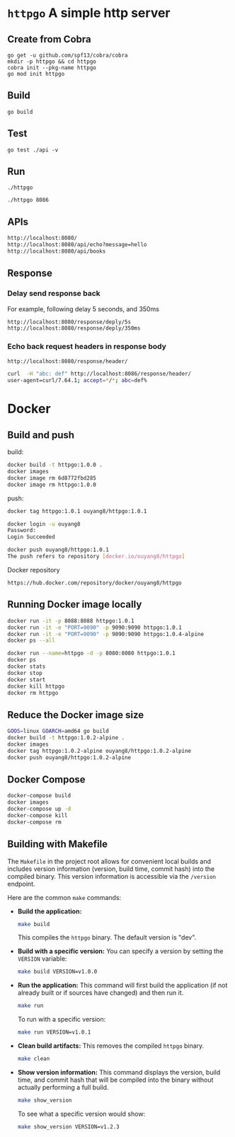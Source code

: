 # `httpgo` A simple http server

## Create from Cobra

```
go get -u github.com/spf13/cobra/cobra
mkdir -p httpgo && cd httpgo
cobra init --pkg-name httpgo
go mod init httpgo

```

## Build

`go build`

## Test

`go test ./api -v`

## Run

`./httpgo`

`./httpgo 8086`

## APIs

```bash
http://localhost:8080/
http://localhost:8080/api/echo?message=hello
http://localhost:8080/api/books
```
## Response

### Delay send response back

For example, following delay 5 seconds, and 350ms
```bash
http://localhost:8080/response/deply/5s
http://localhost:8080/response/deply/350ms
```

### Echo back request headers in response body

```bash
http://localhost:8080/response/header/

curl  -H "abc: def" http://localhost:8086/response/header/
user-agent=curl/7.64.1; accept=*/*; abc=def%

```

# Docker 

## Build and push

build:

```bash
docker build -t httpgo:1.0.0 .
docker images
docker image rm 6d8772fbd285
docker image rm httpgo:1.0.0
```

push:

```bash
docker tag httpgo:1.0.1 ouyang8/httpgo:1.0.1
```

```bash
docker login -u ouyang8
Password:
Login Succeeded

docker push ouyang8/httpgo:1.0.1
The push refers to repository [docker.io/ouyang8/httpgo]
```
Docker repository

`https://hub.docker.com/repository/docker/ouyang8/httpgo`

## Running Docker image locally

```bash
docker run -it -p 8088:8088 httpgo:1.0.1
docker run -it -e "PORT=9090" -p 9090:9090 httpgo:1.0.1
docker run -it -e "PORT=9090" -p 9090:9090 httpgo:1.0.4-alpine
docker ps --all

docker run --name=httpgo -d -p 8080:8080 httpgo:1.0.1
docker ps
docker stats
docker stop
docker start 
docker kill httpgo
docker rm httpgo
```

## Reduce the Docker image size

```bash
GOOS=linux GOARCH=amd64 go build
docker build -t httpgo:1.0.2-alpine .
docker images
docker tag httpgo:1.0.2-alpine ouyang8/httpgo:1.0.2-alpine
docker push ouyang8/httpgo:1.0.2-alpine
```

## Docker Compose

```bash
docker-compose build
docker images
docker-compose up -d
docker-compose kill
docker-compose rm
```

## Building with Makefile

The `Makefile` in the project root allows for convenient local builds and includes version information (version, build time, commit hash) into the compiled binary. This version information is accessible via the `/version` endpoint.

Here are the common `make` commands:

*   **Build the application:**
    ```bash
    make build
    ```
    This compiles the `httpgo` binary. The default version is "dev".

*   **Build with a specific version:**
    You can specify a version by setting the `VERSION` variable:
    ```bash
    make build VERSION=v1.0.0
    ```

*   **Run the application:**
    This command will first build the application (if not already built or if sources have changed) and then run it.
    ```bash
    make run
    ```
    To run with a specific version:
    ```bash
    make run VERSION=v1.0.1
    ```

*   **Clean build artifacts:**
    This removes the compiled `httpgo` binary.
    ```bash
    make clean
    ```

*   **Show version information:**
    This command displays the version, build time, and commit hash that will be compiled into the binary without actually performing a full build.
    ```bash
    make show_version
    ```
    To see what a specific version would show:
    ```bash
    make show_version VERSION=v1.2.3
    ```